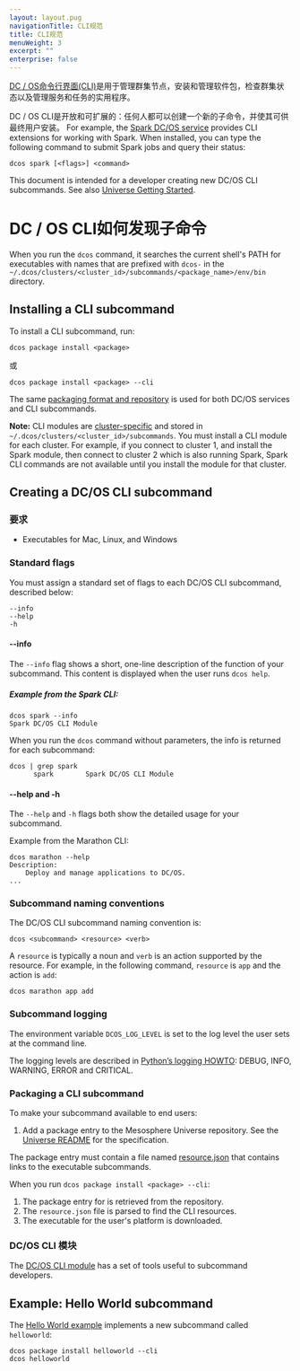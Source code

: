 ```yaml
---
layout: layout.pug
navigationTitle: CLI规范
title: CLI规范
menuWeight: 3
excerpt: ""
enterprise: false
---
```

<!-- This source repo for this topic is https://github.com/dcos/dcos-docs -->

[ DC / OS命令行界面(CLI)](/1.10/cli)是用于管理群集节点，安装和管理软件包，检查群集状态以及管理服务和任务的实用程序。

DC / OS CLI是开放和可扩展的：任何人都可以创建一个新的子命令，并使其可供最终用户安装。 For example, the [Spark DC/OS service](https://github.com/mesosphere/spark-build) provides CLI extensions for working with Spark. When installed, you can type the following command to submit Spark jobs and query their status:

    dcos spark [<flags>] <command>
    

This document is intended for a developer creating new DC/OS CLI subcommands. See also [Universe Getting Started](https://github.com/mesosphere/universe/blob/version-3.x/docs/tutorial/GetStarted.md).

# DC / OS CLI如何发现子命令

When you run the `dcos` command, it searches the current shell's PATH for executables with names that are prefixed with `dcos-` in the `~/.dcos/clusters/<cluster_id>/subcommands/<package_name>/env/bin` directory.

## Installing a CLI subcommand

To install a CLI subcommand, run:

    dcos package install <package>
    

或

    dcos package install <package> --cli
    

The same [packaging format and repository](https://github.com/mesosphere/universe/blob/version-3.x/README.md) is used for both DC/OS services and CLI subcommands.

**Note:** CLI modules are [cluster-specific](/1.10/cli/multi-cluster-cli) and stored in `~/.dcos/clusters/<cluster_id>/subcommands`. You must install a CLI module for each cluster. For example, if you connect to cluster 1, and install the Spark module, then connect to cluster 2 which is also running Spark, Spark CLI commands are not available until you install the module for that cluster.

## Creating a DC/OS CLI subcommand

### 要求

* Executables for Mac, Linux, and Windows

### Standard flags

You must assign a standard set of flags to each DC/OS CLI subcommand, described below:

    --info
    --help
    -h
    

#### --info

The `--info` flag shows a short, one-line description of the function of your subcommand. This content is displayed when the user runs `dcos help`.

##### Example from the Spark CLI:

    dcos spark --info
    Spark DC/OS CLI Module
    

When you run the `dcos` command without parameters, the info is returned for each subcommand:

    dcos | grep spark
          spark        Spark DC/OS CLI Module
    

#### --help and -h

The `--help` and `-h` flags both show the detailed usage for your subcommand.

Example from the Marathon CLI:

    dcos marathon --help
    Description:
        Deploy and manage applications to DC/OS.
    ...
    

### Subcommand naming conventions

The DC/OS CLI subcommand naming convention is:

    dcos <subcommand> <resource> <verb>
    

A `resource` is typically a noun and `verb` is an action supported by the resource. For example, in the following command, `resource` is `app` and the action is `add`:

    dcos marathon app add
    

### Subcommand logging

The environment variable `DCOS_LOG_LEVEL` is set to the log level the user sets at the command line.

The logging levels are described in [Python’s logging HOWTO](https://docs.python.org/2/howto/logging.html#when-to-use-logging): DEBUG, INFO, WARNING, ERROR and CRITICAL.

### Packaging a CLI subcommand

To make your subcommand available to end users:

1. Add a package entry to the Mesosphere Universe repository. See the [Universe README](https://github.com/mesosphere/universe/blob/version-3.x/README.md) for the specification.

The package entry must contain a file named [resource.json](https://github.com/mesosphere/universe/blob/version-3.x/README.md#resourcejson) that contains links to the executable subcommands.

When you run `dcos package install <package> --cli`:

1. The package entry for <package> is retrieved from the repository.
2. The `resource.json` file is parsed to find the CLI resources.
3. The executable for the user's platform is downloaded.

### DC/OS CLI 模块

The [DC/OS CLI module](https://github.com/dcos/dcos-cli) has a set of tools useful to subcommand developers.

## Example: Hello World subcommand

The [Hello World example](https://github.com/mesosphere/dcos-helloworld) implements a new subcommand called `helloworld`:

    dcos package install helloworld --cli
    dcos helloworld